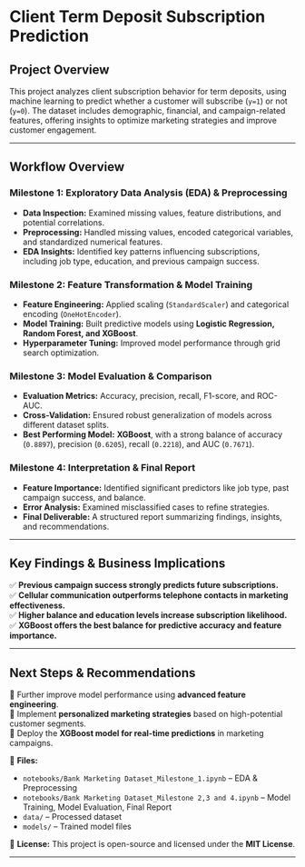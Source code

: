 # Client Term Deposit Subscription Prediction

## **Project Overview**
This project analyzes client subscription behavior for term deposits, using machine learning to predict whether a customer will subscribe (`y=1`) or not (`y=0`). The dataset includes demographic, financial, and campaign-related features, offering insights to optimize marketing strategies and improve customer engagement.

---

## **Workflow Overview**
### **Milestone 1: Exploratory Data Analysis (EDA) & Preprocessing**
- **Data Inspection:** Examined missing values, feature distributions, and potential correlations.
- **Preprocessing:** Handled missing values, encoded categorical variables, and standardized numerical features.
- **EDA Insights:** Identified key patterns influencing subscriptions, including job type, education, and previous campaign success.

### **Milestone 2: Feature Transformation & Model Training**
- **Feature Engineering:** Applied scaling (`StandardScaler`) and categorical encoding (`OneHotEncoder`).
- **Model Training:** Built predictive models using **Logistic Regression, Random Forest, and XGBoost**.
- **Hyperparameter Tuning:** Improved model performance through grid search optimization.

### **Milestone 3: Model Evaluation & Comparison**
- **Evaluation Metrics:** Accuracy, precision, recall, F1-score, and ROC-AUC.
- **Cross-Validation:** Ensured robust generalization of models across different dataset splits.
- **Best Performing Model:** **XGBoost**, with a strong balance of accuracy (`0.8897`), precision (`0.6205`), recall (`0.2218`), and AUC (`0.7671`).

### **Milestone 4: Interpretation & Final Report**
- **Feature Importance:** Identified significant predictors like job type, past campaign success, and balance.
- **Error Analysis:** Examined misclassified cases to refine strategies.
- **Final Deliverable:** A structured report summarizing findings, insights, and recommendations.

---

## **Key Findings & Business Implications**
✅ **Previous campaign success strongly predicts future subscriptions.**  
✅ **Cellular communication outperforms telephone contacts in marketing effectiveness.**  
✅ **Higher balance and education levels increase subscription likelihood.**  
✅ **XGBoost offers the best balance for predictive accuracy and feature importance.**  

---

## **Next Steps & Recommendations**
🔹 Further improve model performance using **advanced feature engineering**.  
🔹 Implement **personalized marketing strategies** based on high-potential customer segments.  
🔹 Deploy the **XGBoost model for real-time predictions** in marketing campaigns.  

📂 **Files:**  
- `notebooks/Bank Marketing Dataset_Milestone_1.ipynb` – EDA & Preprocessing  
- `notebooks/Bank Marketing Dataset_Milestone 2,3 and 4.ipynb` – Model Training, Model Evaluation, Final Report  
- `data/` – Processed dataset  
- `models/` – Trained model files  

📜 **License:** This project is open-source and licensed under the **MIT License**.

---
